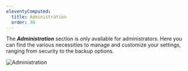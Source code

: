 ```yaml
---
eleventyComputed:
  title: Administration
  order: 30
---
```

The ***Administration*** section is only available for administrators. Here you can find the various necessities to manage and customize your settings, ranging from security to the backup options.

![Administration](https://webdevolutions.azureedge.net/docs/en/server/ServerOp0065.png)
